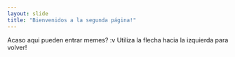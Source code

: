 ```yaml
---
layout: slide
title: "Bienvenidos a la segunda página!"
---
```

Acaso aqui pueden entrar memes? :v
Utiliza la flecha hacia la izquierda para volver!
